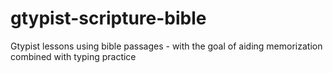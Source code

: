 # gtypist-scripture-bible
Gtypist lessons using bible passages - with the goal of aiding memorization combined with typing practice
